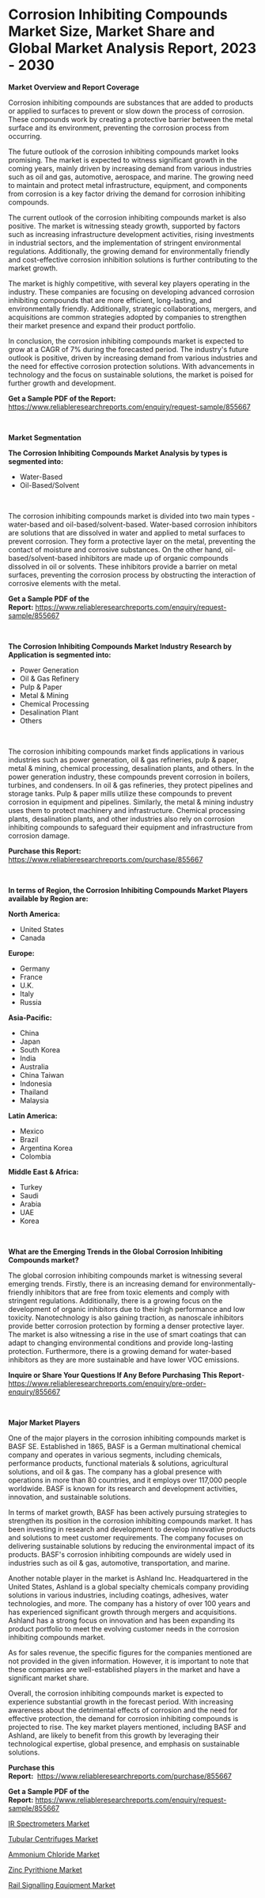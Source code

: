 <p><h1>Corrosion Inhibiting Compounds Market Size, Market Share and Global Market Analysis Report, 2023 - 2030</h1></p><p><strong>Market Overview and Report Coverage</strong></p>
<p><p>Corrosion inhibiting compounds are substances that are added to products or applied to surfaces to prevent or slow down the process of corrosion. These compounds work by creating a protective barrier between the metal surface and its environment, preventing the corrosion process from occurring.</p><p>The future outlook of the corrosion inhibiting compounds market looks promising. The market is expected to witness significant growth in the coming years, mainly driven by increasing demand from various industries such as oil and gas, automotive, aerospace, and marine. The growing need to maintain and protect metal infrastructure, equipment, and components from corrosion is a key factor driving the demand for corrosion inhibiting compounds.</p><p>The current outlook of the corrosion inhibiting compounds market is also positive. The market is witnessing steady growth, supported by factors such as increasing infrastructure development activities, rising investments in industrial sectors, and the implementation of stringent environmental regulations. Additionally, the growing demand for environmentally friendly and cost-effective corrosion inhibition solutions is further contributing to the market growth.</p><p>The market is highly competitive, with several key players operating in the industry. These companies are focusing on developing advanced corrosion inhibiting compounds that are more efficient, long-lasting, and environmentally friendly. Additionally, strategic collaborations, mergers, and acquisitions are common strategies adopted by companies to strengthen their market presence and expand their product portfolio.</p><p>In conclusion, the corrosion inhibiting compounds market is expected to grow at a CAGR of 7% during the forecasted period. The industry's future outlook is positive, driven by increasing demand from various industries and the need for effective corrosion protection solutions. With advancements in technology and the focus on sustainable solutions, the market is poised for further growth and development.</p></p>
<p><strong>Get a Sample PDF of the Report:</strong> <a href="https://www.reliableresearchreports.com/enquiry/request-sample/855667">https://www.reliableresearchreports.com/enquiry/request-sample/855667</a></p>
<p>&nbsp;</p>
<p><strong>Market Segmentation</strong></p>
<p><strong>The Corrosion Inhibiting Compounds Market Analysis by types is segmented into:</strong></p>
<p><ul><li>Water-Based</li><li>Oil-Based/Solvent</li></ul></p>
<p>&nbsp;</p>
<p><p>The corrosion inhibiting compounds market is divided into two main types - water-based and oil-based/solvent-based. Water-based corrosion inhibitors are solutions that are dissolved in water and applied to metal surfaces to prevent corrosion. They form a protective layer on the metal, preventing the contact of moisture and corrosive substances. On the other hand, oil-based/solvent-based inhibitors are made up of organic compounds dissolved in oil or solvents. These inhibitors provide a barrier on metal surfaces, preventing the corrosion process by obstructing the interaction of corrosive elements with the metal.</p></p>
<p><strong>Get a Sample PDF of the Report:</strong>&nbsp;<a href="https://www.reliableresearchreports.com/enquiry/request-sample/855667">https://www.reliableresearchreports.com/enquiry/request-sample/855667</a></p>
<p>&nbsp;</p>
<p><strong>The Corrosion Inhibiting Compounds Market Industry Research by Application is segmented into:</strong></p>
<p><ul><li>Power Generation</li><li>Oil & Gas Refinery</li><li>Pulp & Paper</li><li>Metal & Mining</li><li>Chemical Processing</li><li>Desalination Plant</li><li>Others</li></ul></p>
<p>&nbsp;</p>
<p><p>The corrosion inhibiting compounds market finds applications in various industries such as power generation, oil & gas refineries, pulp & paper, metal & mining, chemical processing, desalination plants, and others. In the power generation industry, these compounds prevent corrosion in boilers, turbines, and condensers. In oil & gas refineries, they protect pipelines and storage tanks. Pulp & paper mills utilize these compounds to prevent corrosion in equipment and pipelines. Similarly, the metal & mining industry uses them to protect machinery and infrastructure. Chemical processing plants, desalination plants, and other industries also rely on corrosion inhibiting compounds to safeguard their equipment and infrastructure from corrosion damage.</p></p>
<p><strong>Purchase this Report:</strong>&nbsp; <a href="https://www.reliableresearchreports.com/purchase/855667">https://www.reliableresearchreports.com/purchase/855667</a></p>
<p>&nbsp;</p>
<p><strong>In terms of Region, the Corrosion Inhibiting Compounds Market Players available by Region are:</strong></p>
<p>
    <p> <strong> North America: </strong>
        <ul>
            <li>United States</li>
            <li>Canada</li>
        </ul>
        </p> 
    <p> <strong> Europe: </strong>
        <ul>
            <li>Germany</li>
            <li>France</li>
            <li>U.K.</li>
            <li>Italy</li>
            <li>Russia</li>
        </ul>
        </p> 
    <p> <strong> Asia-Pacific: </strong>
        <ul>
            <li>China</li>
            <li>Japan</li>
            <li>South Korea</li>
            <li>India</li>
            <li>Australia</li>
            <li>China Taiwan</li>
            <li>Indonesia</li>
            <li>Thailand</li>
            <li>Malaysia</li>
        </ul>
        </p> 
    <p> <strong> Latin America: </strong>
        <ul>
            <li>Mexico</li>
            <li>Brazil</li>
            <li>Argentina Korea</li>
            <li>Colombia</li>
        </ul>
        </p> 
    <p> <strong> Middle East & Africa: </strong>
        <ul>
            <li>Turkey</li>
            <li>Saudi</li>
            <li>Arabia</li>
            <li>UAE</li>
            <li>Korea</li>
        </ul>
    </p>
    </p>
<p>&nbsp;</p>
<p><strong>What are the Emerging Trends in the Global Corrosion Inhibiting Compounds market?</strong></p>
<p><p>The global corrosion inhibiting compounds market is witnessing several emerging trends. Firstly, there is an increasing demand for environmentally-friendly inhibitors that are free from toxic elements and comply with stringent regulations. Additionally, there is a growing focus on the development of organic inhibitors due to their high performance and low toxicity. Nanotechnology is also gaining traction, as nanoscale inhibitors provide better corrosion protection by forming a denser protective layer. The market is also witnessing a rise in the use of smart coatings that can adapt to changing environmental conditions and provide long-lasting protection. Furthermore, there is a growing demand for water-based inhibitors as they are more sustainable and have lower VOC emissions.</p></p>
<p><strong>Inquire or Share Your Questions If Any Before Purchasing This Report</strong>- <a href="https://www.reliableresearchreports.com/enquiry/pre-order-enquiry/855667">https://www.reliableresearchreports.com/enquiry/pre-order-enquiry/855667</a></p>
<p>&nbsp;</p>
<p><strong>Major Market Players</strong></p>
<p><p>One of the major players in the corrosion inhibiting compounds market is BASF SE. Established in 1865, BASF is a German multinational chemical company and operates in various segments, including chemicals, performance products, functional materials & solutions, agricultural solutions, and oil & gas. The company has a global presence with operations in more than 80 countries, and it employs over 117,000 people worldwide. BASF is known for its research and development activities, innovation, and sustainable solutions.</p><p>In terms of market growth, BASF has been actively pursuing strategies to strengthen its position in the corrosion inhibiting compounds market. It has been investing in research and development to develop innovative products and solutions to meet customer requirements. The company focuses on delivering sustainable solutions by reducing the environmental impact of its products. BASF's corrosion inhibiting compounds are widely used in industries such as oil & gas, automotive, transportation, and marine.</p><p>Another notable player in the market is Ashland Inc. Headquartered in the United States, Ashland is a global specialty chemicals company providing solutions in various industries, including coatings, adhesives, water technologies, and more. The company has a history of over 100 years and has experienced significant growth through mergers and acquisitions. Ashland has a strong focus on innovation and has been expanding its product portfolio to meet the evolving customer needs in the corrosion inhibiting compounds market.</p><p>As for sales revenue, the specific figures for the companies mentioned are not provided in the given information. However, it is important to note that these companies are well-established players in the market and have a significant market share.</p><p>Overall, the corrosion inhibiting compounds market is expected to experience substantial growth in the forecast period. With increasing awareness about the detrimental effects of corrosion and the need for effective protection, the demand for corrosion inhibiting compounds is projected to rise. The key market players mentioned, including BASF and Ashland, are likely to benefit from this growth by leveraging their technological expertise, global presence, and emphasis on sustainable solutions.</p></p>
<p><strong>Purchase this Report:</strong>&nbsp;&nbsp;<a href="https://www.reliableresearchreports.com/purchase/855667">https://www.reliableresearchreports.com/purchase/855667</a></p>
<p></p>
<p><strong>Get a Sample PDF of the Report:</strong>&nbsp;<a href="https://www.reliableresearchreports.com/enquiry/request-sample/855667">https://www.reliableresearchreports.com/enquiry/request-sample/855667</a></p>
<p><p><a href="https://medium.com/@the.strong.zer0/ir-spectrometers-market-exploring-market-share-market-trends-and-future-growth-fab71930d986">IR Spectrometers Market</a></p><p><a href="https://medium.com/@hotspotelectronicsstore/tubular-centrifuges-nbsp-market-focuses-on-market-share-size-and-projected-forecast-till-2030-8d72ead79120">Tubular Centrifuges Market</a></p><p><a href="https://github.com/rahu1501/Market-Research-Report-List-1/blob/main/ammonium-chloride-market.md">Ammonium Chloride Market</a></p><p><a href="https://github.com/rahu1503/Market-Research-Report-List-1/blob/main/zinc-pyrithione-market.md">Zinc Pyrithione Market</a></p><p><a href="https://medium.com/@hotspotvendor/analyzing-rail-signalling-equipment-market-global-industry-perspective-and-forecast-2023-to-2030-fda3b7eb1efe">Rail Signalling Equipment Market</a></p></p>